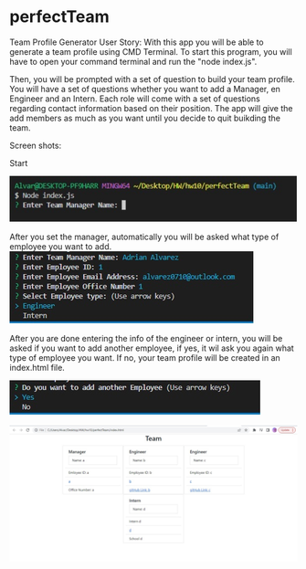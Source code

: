# perfectTeam
Team Profile Generator
User Story:
With this app you will be able to generate a team profile using CMD Terminal.
To start this program, you will have to open your command terminal and run the "node index.js".

Then, you will be prompted with a set of question to build your team profile.
You will have a set of questions whether you want to add a Manager, en Engineer and an Intern. Each role will come with a set of questions regarding contact information based on their position.
The app will give the add members as much as you want until you decide to quit buikding the team.

Screen shots:

Start

![](./images/1.jpg)

After you set the manager, automatically you will be asked what type of employee you want to add.
![](./images/2.jpg)

After you are done entering the info of the engineer or intern, you will be asked if you want to add another employee, if yes, it wil ask you again what type of employee you want.
If no, your team profile will be created in an index.html file.

![](./images/3.jpg)

![](./images/4.jpg)